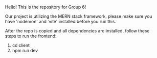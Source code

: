 Hello! This is the repository for Group 6!

Our project is utilizing the MERN stack framework, please make sure you have 'nodemon' and 'vite' installed before you run this. 

After the repo is copied and all dependencies are installed, follow these steps to run the frontend:
1. cd client
2. npm run dev
